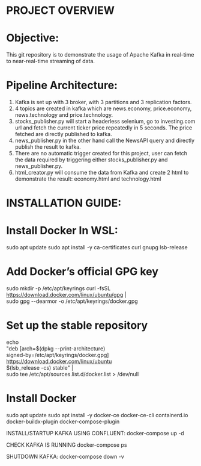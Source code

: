 # PROJECT OVERVIEW
# Objective:
This git repository is to demonstrate the usage of Apache Kafka in real-time to near-real-time streaming of data.

# Pipeline Architecture:
1) Kafka is set up with 3 broker, with 3 partitions and 3 replication factors.
2) 4 topics are created in kafka which are news.economy, price.economy, news.technology and price.technology.
3) stocks_publisher.py will start a headerless selenium, go to investing.com url and fetch the current ticker price repeatedly in 5 seconds. The price fetched are directly published to kafka.
4) news_publisher.py in the other hand call the NewsAPI query and directly publish the result to kafka.
6) There are no automatic trigger created for this project, user can fetch the data required by triggering either stocks_publisher.py and news_publisher.py.
5) html_creator.py will consume the data from Kafka and create 2 html to demonstrate the result: economy.html and technology.html

# INSTALLATION GUIDE:

# Install Docker In WSL:
sudo apt update
sudo apt install -y ca-certificates curl gnupg lsb-release

# Add Docker’s official GPG key
sudo mkdir -p /etc/apt/keyrings
curl -fsSL https://download.docker.com/linux/ubuntu/gpg | \
  sudo gpg --dearmor -o /etc/apt/keyrings/docker.gpg

# Set up the stable repository
echo \
  "deb [arch=$(dpkg --print-architecture) \
  signed-by=/etc/apt/keyrings/docker.gpg] \
  https://download.docker.com/linux/ubuntu \
  $(lsb_release -cs) stable" | \
  sudo tee /etc/apt/sources.list.d/docker.list > /dev/null

# Install Docker
sudo apt update
sudo apt install -y docker-ce docker-ce-cli containerd.io docker-buildx-plugin docker-compose-plugin

INSTALL/STARTUP KAFKA USING CONFLUENT:
docker-compose up -d

CHECK KAFKA IS RUNNING
docker-compose ps

SHUTDOWN KAFKA:
docker-compose down -v

